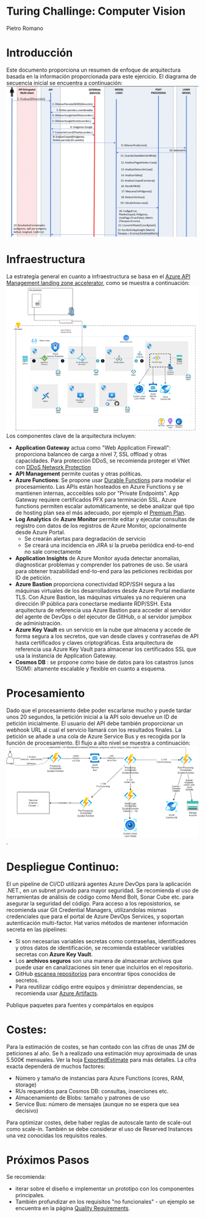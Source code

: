 
# Turing Challinge: Computer Vision
Pietro Romano

# Introducción
Este documento proporciona un resumen de enfoque de arquitectura basada en la información proporcionada para este ejercicio.
El diagrama de secuencia inicial se encuentra a continuación:
![secuencia](./docs/imgs/sequence.gif "secuencia")


# Infraestructura
La estrategia general en cuanto a infraestructura se basa en el [Azure API Management landing zone accelerator](https://learn.microsoft.com/en-us/azure/architecture/example-scenario/integration/app-gateway-internal-api-management-function), como se muestra a continuación:
![Seguridad](./docs/imgs/turing-challenge-lz-landing-zone.drawio.png "Seguridad")
Los componentes clave de la arquitectura incluyen:
- **Application Gateway** actua como "Web Application Firewall": proporciona balanceo de carga a nivel 7, SSL offload y otras capacidades. Para protección DDoS, se recomienda proteger el VNet con [DDoS Network Protection](https://learn.microsoft.com/en-us/azure/application-gateway/tutorial-protect-application-gateway-ddos)
- **API Management** permite cuotas y otras políticas. 
- **Azure Functions**: Se propone usar [Durable Functions](https://learn.microsoft.com/en-us/azure/azure-functions/durable/durable-functions-overview?) para modelar el procesamiento. Las APIs están hosteados en Azure Functions y se mantienen internas, accceibles solo por "Private Endpoints". App Gateway requiere certificados PFX para terminación SSL. Azure functions permiten escalar automáticamente, se debe analizar qué tipo de hosting plan sea el más adecuado, por ejemplo el [Premium Plan](https://learn.microsoft.com/en-us/azure/azure-functions/functions-premium-plan).
- **Log Analytics** de **Azure Monitor** permite editar y ejecutar consultas de registro con datos de los registros de Azure Monitor, opcionalmente desde Azure Portal.
  - Se crearán alertas para degradación de servicio
  - Se creará una incidencia en JIRA si la prueba periódica end-to-end no sale correctamente
- **Application Insights** de Azure Monitor ayuda detectar anomalías, diagnosticar problemas y comprender los patrones de uso. Se usará para obtener trazabilidad end-to-end para las peticiones recibidas por ID de petición.
- **Azure Bastion** proporciona conectividad RDP/SSH segura a las máquinas virtuales de los desarrolladores desde Azure Portal mediante TLS. Con Azure Bastion, las máquinas virtuales ya no requieren una dirección IP pública para conectarse mediante RDP/SSH. Esta arquitectura de referencia usa Azure Bastion para acceder al servidor del agente de DevOps o del ejecutor de GitHub, o al servidor jumpbox de administración.
- **Azure Key Vault** es un servicio en la nube que almacena y accede de forma segura a los secretos, que van desde claves y contraseñas de API hasta certificados y claves criptográficas. Esta arquitectura de referencia usa Azure Key Vault para almacenar los certificados SSL que usa la instancia de Application Gateway.
- **Cosmos DB** : se propone como base de datos para los catastros (unos 150M): altamente escalable y flexible en cuanto a esquema.


# Procesamiento
Dado que el procesamiento debe poder escarlarse mucho y puede tardar unos 20 segundos, la petición inicial a la API solo devuelve un ID de petición inicialmente. El usuario del API debe también proporcionar un webhook URL al cual el servicio llamará con los resultados finales. La petición se añade a una cola de Azure Service Bus y es recogida por la función de procesamiento.
El flujo a alto nivel se muestra a continuación:
![Processing](./docs/imgs/turing-challenge-lz-processing.drawio.png "").


# Despliegue Continuo:
El un pipeline de CI/CD utilizará agentes Azure DevOps para la aplicación .NET., en un subnet privado para mayor seguridad.
Se recomienda el uso de herramientas de análisis de código como Mend Bolt, Sonar Cube etc. para asegurar la seguridad del código.
Para acceso a los reposistorios, se recomienda usar Git Credential Managers, utilizandolas mismas credenciales que para el portal de Azure DevOps Services, y soportan autenticación multi-factor.
Hat varios métodos de mantener información secreta en las pipelines:
- Si son necesarias variables secretas como contraseñas, identificadores y otros datos de identificación, se recomienda establecer variables secretas con **Azure Key Vault**.
- Los **archivos seguros** son una manera de almacenar archivos que puede usar en canalizaciones sin tener que incluirlos en el repositorio.
- GitHub [escanea repositorios](https://docs.github.com/es/code-security/secret-scanning/introduction/about-secret-scanning) para encontrar tipos conocidos de secretos.
- Para reutilizar código entre equipos y dministrar dependencias, se recomienda usar [Azure Artifacts](https://learn.microsoft.com/es-es/azure/devops/artifacts/start-using-azure-artifacts?view=azure-devops&tabs=nuget%2Cnugetserver).

Publique paquetes para fuentes y compártalos en equipos

# Costes:
Para la estimación de costes, se  han contado con las cifras de unas 2M de peticiones al año. Se h a realizado una estimación muy aproximada de unas 5.500€ mensuales. Ver la hoja [ExportedEstimate](./docs/ExportedEstimate.xlsx "") para más detalles.
La cifra exacta dependerá de muchos factores:
- Número y tamaño de instancias para Azure Functions (cores, RAM, storage)
- RUs requeridos para Cosmos DB: consultas, inserciones etc.
- Almacenamiento de Blobs: tamaño y patrones de uso
- Service Bus: número de mensajes (aunque no se espera que sea decisivo)

Para optimizar costes, debe haber reglas de autoscale tanto de scale-out como scale-in. También se debe considerar el uso de Reserved Instances una vez conocidas los requisitos reales.
  
# Próximos Pasos
Se recomienda:
- iterar sobre el diseño e implementar un prototipo con los componentes principales. 
- También profundizar en los requisitos "no funcionales" - un ejemplo se encuentra en la página [Quality Requirements](./docs/quality_requirements.md).